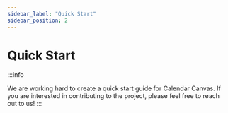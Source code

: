 ```yaml
---
sidebar_label: "Quick Start"
sidebar_position: 2
---
```


# Quick Start

:::info

We are working hard to create a quick start guide for Calendar Canvas.
If you are interested in contributing to the project, please feel free to reach out to us!
:::
